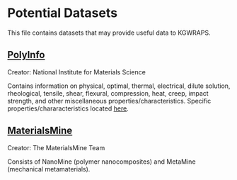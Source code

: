 # Potential Datasets

This file contains datasets that may provide useful data to KGWRAPS.

## [PolyInfo](https://polymer.nims.go.jp/)

Creator: National Institute for Materials Science

Contains information on physical, optimal, thermal, electrical, dilute solution, rheological, tensile, shear, flexural, compression,
heat, creep, impact strength, and other miscellaneous properties/characteristics. Specific properties/chararacteristics located
[here](https://polymer.nims.go.jp/datapoint.html).

## [MaterialsMine](https://materialsmine.org/)

Creator: The MaterialsMine Team

Consists of NanoMine (polymer nanocomposites) and MetaMine (mechanical metamaterials).
